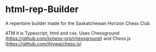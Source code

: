 # html-rep-Builder
A repertoire builder made for the Saskatchewan Horizon Chess Club.

ATM it is Typescript, html and css. Uses Chessground (https://github.com/lichess-org/chessground) and 
Chess.js (https://github.com/jhlywa/chess.js)
